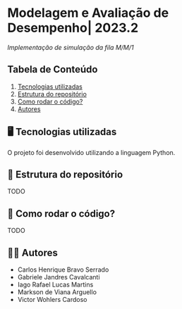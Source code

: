 # Modelagem e Avaliação de Desempenho| 2023.2
*Implementação de simulação da fila M/M/1*

## Tabela de Conteúdo

1. [Tecnologias utilizadas](#tecnologias-utilizadas)
2. [Estrutura do repositório](#estrutura-do-repositório)
3. [Como rodar o código?](#como-rodar-o-codigo)
4. [Autores](#autores)

## 🖥️ Tecnologias utilizadas
O projeto foi desenvolvido utilizando a linguagem Python. 

## 📂 Estrutura do repositório
TODO

## 📜 Como rodar o código?
TODO

## 👩‍💻 Autores
* Carlos Henrique Bravo Serrado
* Gabriele Jandres Cavalcanti
* Iago Rafael Lucas Martins
* Markson de Viana Arguello
* Victor Wohlers Cardoso
